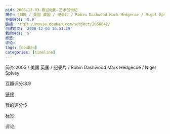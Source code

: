 ```yaml
---
pid: 2008-12-03-看过电影-艺术创世记
简介: 2005 / 美国 英国 / 纪录片 / Robin Dashwood Mark Hedgecoe / Nigel Spivey
豆瓣评分: '8.9'
链接: https://movie.douban.com/subject/2058642/
创建时间: '2008-12-03 16:51:29'
我的评分: '5'
标签:
评论:
tags: [douban]
categories: [timeline]
---
```

简介:2005 / 美国 英国 / 纪录片 / Robin Dashwood Mark Hedgecoe / Nigel Spivey

豆瓣评分:8.9

[链接](https://movie.douban.com/subject/2058642/)

我的评分:5

标签:

评论:

